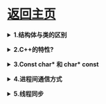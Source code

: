 # [返回主页](https://github.com/yisainan/web-interview/blob/master/README.md)

<b><details><summary>1.结构体与类的区别</summary></b> 

* 分别以struct和class命名

* 成员访问控制有差异，默认情况下，结构体的成员是public，类的成员是private

</details>

<b><details><summary>2.C++的特性?</summary></b> 

> 类与对象
>> 类是抽象的，对象是类的实例

> 构造函数
>> 
- 构造函数的名字和类名相同，没有返回值
- 构造函数用来对类中的成员变量进行初始化

> 析构函数
>>
- 释放对象所占有的资源
- 反向的构造函数，不允许有返回值
- 不能带参数，一个类中有且只有一个析构函数

> 函数的重载 overload
>>
- 有多个构造函数，函数名一样，只是参数的类型和个数不一样
- 只有函数的返回类型不同是不能构成函数的重载

> this指针
>>
- 是一个隐含的指针
- 指向对象本身，代表对象的地址

> 类的继承
>>
- 父类和子类，子类除了自己的成员变量和方法外，还可以继承父类的成员变量和方法
- public：可以在任何地方被访问
- protected：只能在该类及其子类中访问
- Private：只能在该类中访问

> 多重继承
>>
- 一个类可以从多个基类中派生
- 多个基类中若有相同的变量和方法，可能会带来麻烦

> 虚函数与多态
>>在基类的函数前加上virtual关键字，在派生类中重写该函数，运行时将会根据对象的实际类型类调用相应的函数。如果对象类型是派生类，就调用派生类的函数；如果对象类型是基类，就调用基类的函数。

> 纯虚函数
>>
- 不具体实现的虚函数
- 含有纯虚函数的类叫抽象类，这种类不能声明对象，只是作为基类为派生类服务
- 派生类中必须完全实现基类的纯虚函数，否则，派生类也变成了抽象类，不能实例化对象。

> 函数的覆盖
>>
- 基类函数必须是虚函数
- 发生覆盖的两个函数要分别位于派生类和基类中
- 函数名称与参数必须完全相同
- 覆盖总是和多态关联在一起

> 函数的隐藏
>>
- 派生类的函数与基类函数完全相同，即函数名和参数都相同，只是基类函数没有使用virtual关键字，此时基类函数将被隐藏
- 派生类函数与基类函数同名，但参数不同，不管基类的函数是否有virtual关键字，基类函数都将被隐藏

> 引用和指针变量
>>
- 引用就是一个变量的别名
- 指针是地址，指针变量要存储地址值，可以修改指针变量所保存的地址值，从而指向其他的内存

</details>

<b><details><summary>3.Const char* 和 char* const</summary></b> 
- Const char* 指向常量的指针
- Char* const 指针常量

</details>

<b><details><summary>4.进程间通信方式</summary></b> 
- 剪贴板
- 匿名管道
- 命名管道
- 邮槽

</details>

<b><details><summary>5.线程同步</summary></b> 
- 利用事件对象实现线程同步
- 利用关键代码段实现线程同步
- 线程锁

</details>
